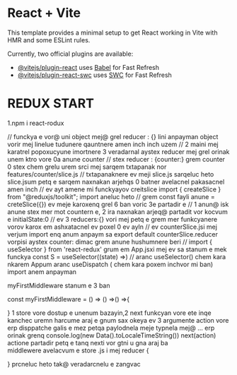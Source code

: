 # React + Vite

This template provides a minimal setup to get React working in Vite with HMR and some ESLint rules.

Currently, two official plugins are available:

- [@vitejs/plugin-react](https://github.com/vitejs/vite-plugin-react/blob/main/packages/plugin-react/README.md) uses [Babel](https://babeljs.io/) for Fast Refresh
- [@vitejs/plugin-react-swc](https://github.com/vitejs/vite-plugin-react-swc) uses [SWC](https://swc.rs/) for Fast Refresh

# REDUX START
1.npm i react-rodux

// funckya e vor@ uni object mej@ grel reducer : {} lini anpayman object vorir mej linelue tudunere qauntnere amen inch inch uzem
// 2 maini mej karatrel popoxucyune imortnere 3 veradarnal aystex reducer mej grel orinak unem ktro vore 0a anune counter
// stex reducer : {counter:} grem counter 0 stex chem grelu urem srci mej sarqem txtapanak nor features/counter/slice.js
// txtapanaknere ev meji slice.js sarqeluc heto slice.jsum petq e sarqem naxnakan arjehqs 0 batner avelacnel pakasacnel amen inch
// ev ayt amene mi funckyayov creitslice import { createSlice } from "@reduxjs/toolkit"; import aneluc heto
// grem const fayli anune = creteSlice({}) ev meje karoxenq grel 6 ban voric 3e partadir e
// 1 anun@ isk anune stex mer mot countern e, 2 ira naxnakan arjeq@ partadit vor kocvum e   initialState:0
//  ev 3 reducers:{} vori mej petq e grem mer funkcyanere vorov karox em ashxatacnel ev poxel 0 ev ayln
// ev counterSlice.jsi mej verjum import enq anum anpaym sa export default counterSlice.reducer vorpisi aystex counter: dimac grem anune hushumnere beri
// import { useSelector } from 'react-redux' grum em App.jsxi mej ev sa stanum e mek funckya  const S = useSelector((state) =>)
// aranc  useSelector() chem kara nkarem Appum aranc useDispatch ( chem kara poxem inchvor mi ban) import anem anpayman



myFirstMiddleware stanum e 3 ban 


const myFirstMiddleware = () => () =>() =>{
  
} 
1 store vore dostup e unenum bazayin,2 next funkcyan vore ete inqe kanchec uremn harcume araj e gnum sax okeya
ev 3 argumente action vore erp disppatche galis e mez petqa paylodnela meje typnela mej@ ...
erp orinak grenq console.log(new Data().toLocaleTimeString())
next(action) actione partadir petq e tanq nexti vor gtni u gna araj ba \
middlewere avelacvum e store .js i mej reducer {

} prcneluc heto tak@ veradarcnelu e zangvac